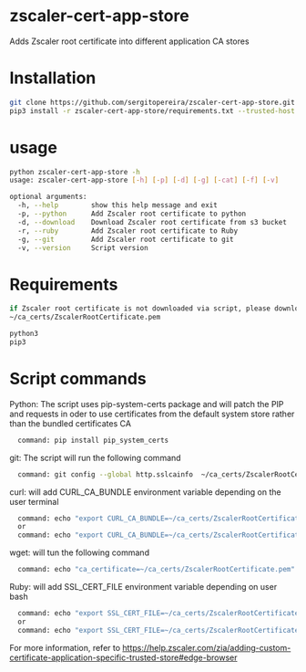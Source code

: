 # zscaler-cert-app-store
Adds Zscaler root certificate into different application CA stores

# Installation 
```bash
git clone https://github.com/sergitopereira/zscaler-cert-app-store.git
pip3 install -r zscaler-cert-app-store/requirements.txt --trusted-host pypi.org --trusted-host pypi.python.org --trusted-host files.pythonhosted.org
```

# usage
```bash
python zscaler-cert-app-store -h
usage: zscaler-cert-app-store [-h] [-p] [-d] [-g] [-cat] [-f] [-v]

optional arguments:
  -h, --help        show this help message and exit
  -p, --python      Add Zscaler root certificate to python
  -d, --download    Download Zscaler root certificate from s3 bucket
  -r, --ruby        Add Zscaler root certificate to Ruby
  -g, --git         Add Zscaler root certificate to git
  -v, --version     Script version
```

# Requirements
```bash
if Zscaler root certificate is not downloaded via script, please download to
~/ca_certs/ZscalerRootCertificate.pem

python3
pip3
```
# Script  commands

Python: The script uses pip-system-certs package and will patch the PIP and requests in oder to 
use certificates from the default system store rather than the bundled certificates CA
```bash
  command: pip install pip_system_certs
```
git: The script  will run the following command
```bash
  command: git config --global http.sslcainfo  ~/ca_certs/ZscalerRootCertificate.pem
```
curl: will add  CURL_CA_BUNDLE environment variable depending on the user terminal
```bash
  command: echo "export CURL_CA_BUNDLE=~/ca_certs/ZscalerRootCertificate.pem" >> $HOME/.bashrc
  or
  command: echo "export CURL_CA_BUNDLE=~/ca_certs/ZscalerRootCertificate.pem" >> $HOME/.zshrc
```
wget: will tun the following command
```bash
  command: echo "ca_certificate=~/ca_certs/ZscalerRootCertificate.pem" >> $HOME/.wgetrc
```
Ruby: will add SSL_CERT_FILE environment variable depending on user bash
```bash
  command: echo "export SSL_CERT_FILE=~/ca_certs/ZscalerRootCertificate.pem" >> $HOME/.bashrc
  or
  command: echo "export SSL_CERT_FILE=~/ca_certs/ZscalerRootCertificate.pem" >> $HOME/.zshrc
```

For more information, refer to https://help.zscaler.com/zia/adding-custom-certificate-application-specific-trusted-store#edge-browser

